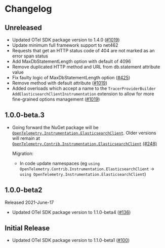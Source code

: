 # Changelog

## Unreleased

* Updated OTel SDK package version to 1.4.0
  ([#1019](https://github.com/open-telemetry/opentelemetry-dotnet-contrib/pull/1019))
* Update minimum full framework support to net462
* Requests that get an HTTP status code of 404 are not marked as an error span status
* Add MaxDbStatementLength option with default of 4096
* Remove duplicated HTTP method and URL from db.statement attribute value
* Fix faulty logic of MaxDbStatementLength option
  ([#425](https://github.com/open-telemetry/opentelemetry-dotnet-contrib/pull/425))
* Remove method with default attribute
  ([#1019](https://github.com/open-telemetry/opentelemetry-dotnet-contrib/pull/1019))
* Added overloads which accept a name to the `TracerProviderBuilder`
  `AddElasticsearchClientInstrumentation` extension to allow for more fine-grained
  options management
  ([#1019](https://github.com/open-telemetry/opentelemetry-dotnet-contrib/pull/1019))

## 1.0.0-beta.3

* Going forward the NuGet package will be
  [`OpenTelemetry.Instrumentation.ElasticsearchClient`](https://www.nuget.org/packages/OpenTelemetry.Instrumentation.ElasticsearchClient).
  Older versions will remain at
  [`OpenTelemetry.Contrib.Instrumentation.ElasticsearchClient`](https://www.nuget.org/packages/OpenTelemetry.Contrib.Instrumentation.ElasticsearchClient)
  [(#248)](https://github.com/open-telemetry/opentelemetry-dotnet-contrib/pull/248)

  Migration:

  * In code update namespaces (eg `using
    OpenTelemetry.Contrib.Instrumentation.ElasticsearchClient` -> `using
    OpenTelemetry.Instrumentation.ElasticsearchClient`)

## 1.0.0-beta2

Released 2021-June-17

* Updated OTel SDK package version to 1.1.0-beta4
  ([#136](https://github.com/open-telemetry/opentelemetry-dotnet-contrib/pull/136))

## Initial Release

* Updated OTel SDK package version to 1.1.0-beta1
  ([#100](https://github.com/open-telemetry/opentelemetry-dotnet-contrib/pull/100))
